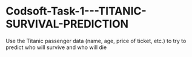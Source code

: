 # Codsoft-Task-1---TITANIC-SURVIVAL-PREDICTION
Use the Titanic passenger data (name, age, price of ticket, etc.) to try to predict who will survive and who will die
